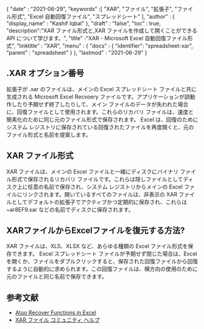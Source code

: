 {
  "date" : "2021-06-29",
  "keywords" :[ "XAR", "ファイル", "拡張子", "ファイル形式", "Excel 自動回復ファイル", "スプレッドシート" ],
  "author" : {
    "display_name" : "Kashif Iqbal"
},
  "draft" : "false",
  "toc" : true,
  "description":"XAR ファイル形式と,XAR ファイルを作成して開くことができる API について学びます。",
  "title" :"XAR - Microsoft Excel 自動回復ファイル形式",
  "linktitle" : "XAR",
  "menu" : {
    "docs" : {
      "identifier": "spreadsheet-xar",
      "parent" : "spreadsheet"
}
},
  "lastmod" : "2021-06-29"
}

## .XAR オプション番号

拡張子が .xar のファイルは、メインの Excel スプレッドシート ファイルと共に生成される Microsoft Excel Recvoery ファイルです。アプリケーションが誤動作したり予期せず終了したりして、メイン ファイルのデータが失われた場合に、回復ファイルとして使用されます。これらのリカバリ ファイルは、速度と簡素化のために同じ元のファイル形式で保存されます。 Excel は、回復のためにシステム レジストリに保存されている回復されたファイルを再度開くと、元のファイル形式と名前を提案します。

## XAR ファイル形式

XAR ファイルは、メインの Excel ファイルと一緒にディスクにバイナリ ファイル形式で保存されるリカバリ ファイルです。これらは隠しファイルとしてディスク上に任意の名前で保存され、システム レジストリからメインの Excel ファイルにリンクされます。開いているすべてのファイルは、非表示の XAR ファイルとしてデフォルトの拡張子でアクティブかつ定期的に保存され、これらは ~ar8EF9.xar などの名前でディスクに保存されます。

## XARファイルからExcelファイルを復元する方法?

XAR ファイルは、XLS、XLSX など、あらゆる種類の Excel ファイル形式を保存できます。 Excel スプレッドシート ファイルが予期せず閉じた場合は、Excel を開くか、ファイルをダブルクリックすると、保存された回復ファイルから回復するように自動的に求められます。この回復ファイルは、横方向の使用のために元のファイルと同じ名前で保存できます。

## 参考文献

* [Atuo Recover Functions in Excel](https://learn.microsoft.com/en-us/office/troubleshoot/excel/autorecover-functions-in-excel)
* [XAR ファイル コミュニティ ヘルプ](https://answers.microsoft.com/en-us/msoffice/forum/msoffice_excel-mso_win10-mso_365hp/2016-excel-xar-files/5af5e10c-027a-4c24-a403-39e9c590ce8f)

